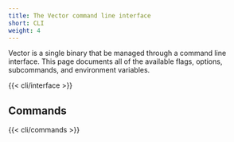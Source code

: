 ```yaml
---
title: The Vector command line interface
short: CLI
weight: 4
---
```


Vector is a single binary that be managed through a command line interface. This page documents all of the available flags, options, subcommands, and environment variables.

{{< cli/interface >}}

## Commands

{{< cli/commands >}}
